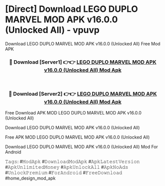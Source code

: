 # [Direct] Download LEGO DUPLO MARVEL MOD APK v16.0.0 (Unlocked All) - vpuvp
Download LEGO DUPLO MARVEL MOD APK v16.0.0 (Unlocked All) Free Mod APK

<div align="center">
<h3>🔴 Download [Server1] 👉👉 <a href="https://apk-comot.site?title=LEGO_DUPLO_MARVEL_MOD_APK_v16.0.0_(Unlocked_All)">LEGO DUPLO MARVEL MOD APK v16.0.0 (Unlocked All) Mod Apk</a></h3><br>

<h3>🔴 Download [Server2] 👉👉 <a href="https://apk-comot.site?title=LEGO_DUPLO_MARVEL_MOD_APK_v16.0.0_(Unlocked_All)">LEGO DUPLO MARVEL MOD APK v16.0.0 (Unlocked All) Mod Apk</a></h3>
</div>


Free Download APK MOD LEGO DUPLO MARVEL MOD APK v16.0.0 (Unlocked All)

Download LEGO DUPLO MARVEL MOD APK v16.0.0 (Unlocked All) 

Free APK MOD LEGO DUPLO MARVEL MOD APK v16.0.0 (Unlocked All) 

Download LEGO DUPLO MARVEL MOD APK v16.0.0 (Unlocked All) Mod For Android

𝚃𝚊𝚐𝚜: #𝙼𝚘𝚍𝙰𝚙𝚔 #𝙳𝚘𝚠𝚗𝚕𝚘𝚊𝚍𝙼𝚘𝚍𝙰𝚙𝚔 #𝙰𝚙𝚔𝙻𝚊𝚝𝚎𝚜𝚝𝚅𝚎𝚛𝚜𝚒𝚘𝚗 #𝙰𝚙𝚔𝚄𝚗𝚕𝚒𝚖𝚒𝚝𝚎𝚍𝙼𝚘𝚗𝚎𝚢 #𝙰𝚙𝚔𝚄𝚗𝚕𝚘𝚌𝚔𝙰𝚕𝚕 #𝙰𝚙𝚔𝙽𝚘𝙰𝚍𝚜 #𝚄𝚗𝚕𝚘𝚌𝚔𝙿𝚛𝚎𝚖𝚒𝚞𝚖 #𝙵𝚘𝚛𝙰𝚗𝚍𝚛𝚘𝚒𝚍 #𝙵𝚛𝚎𝚎𝙳𝚘𝚠𝚗𝚕𝚘𝚊𝚍 #home_design_mod_apk